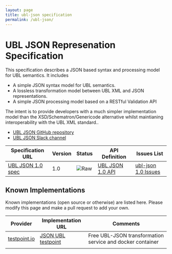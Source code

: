 ```yaml
---
layout: page
title: ubl-json specification
permalink: /ubl-json/
---
```


# UBL JSON Represenation Specification

This specification describes a JSON based syntax and processing model for UBL semantics. It includes

* A simple JSON syntax model for UBL semantics.
* A lossless transformation model between UBL XML and JSON representations.
* A simple JSON processing model based on a RESTful Validation API

The intent is to provide developers with a much simpler implementation model than the XSD/Schematron/Genericode alternative whilst maintianing interoperability with the UBL XML standard..

* [UBL JSON GitHub repository](https://github.com/ausdigital/ausdigital-json)
* [UBL JSON Slack channel](https://ausdigital.slack.com/messages/spec-json/)

| Specification URL | Version | Status | API Definition | Issues List |
| ----------------- | ------  | ------ | -------------- | ----------- |
| [UBL JSON 1.0 spec](http://ausdigital-json.readthedocs.io/) | 1.0 | ![Raw](http://rfc.unprotocols.org/spec:2/COSS/raw.svg) | [UBL JSON 1.0 API](https://app.swaggerhub.com/api/ausdigital/ausdigital-json/1.0.0)   | [ubl-json 1.0 Issues](https://github.com/ausdigital/ausdigital-json/issues)  |

## Known Implementations

Known implementations (open source or otherwise) are listed here.  Please modify this page and make a pull request to add your own.

|Provider|Implementation URL|Comments|
|--------|------------------|--------|
|[testpoint.io](http://testpoint.io/) | [JSON UBL testpoint](http://testpoint.io/json)| Free UBL-JSON transformation service and docker container|
|  |  |  |
